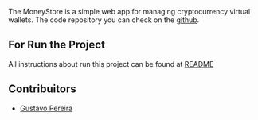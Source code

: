 The MoneyStore is a simple web app for managing cryptocurrency virtual wallets. The code repository you can check on the [github](https://github.com/oguhpereira/moneystore).

## For Run the Project

All instructions about run this project can be found at [README](https://github.com/oguhpereira/moneystore/blob/master/README.md)


## Contribuitors

* [Gustavo Pereira](https://oguhpereira.com.br/)
